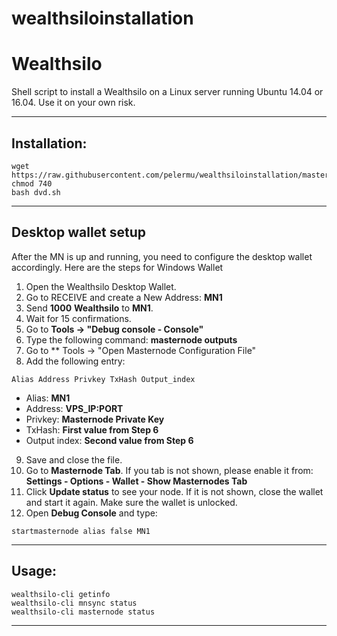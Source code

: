 # wealthsiloinstallation
# Wealthsilo
Shell script to install a Wealthsilo on a Linux server running Ubuntu 14.04 or 16.04. Use it on your own risk.

***
## Installation:
```
wget https://raw.githubusercontent.com/pelermu/wealthsiloinstallation/master/install.sh
chmod 740
bash dvd.sh
```
***

## Desktop wallet setup

After the MN is up and running, you need to configure the desktop wallet accordingly. Here are the steps for Windows Wallet
1. Open the Wealthsilo Desktop Wallet.
2. Go to RECEIVE and create a New Address: **MN1**
3. Send **1000** **Wealthsilo** to **MN1**.
4. Wait for 15 confirmations.
5. Go to **Tools -> "Debug console - Console"**
6. Type the following command: **masternode outputs**
7. Go to  ** Tools -> "Open Masternode Configuration File"
8. Add the following entry:
```
Alias Address Privkey TxHash Output_index
```
* Alias: **MN1**
* Address: **VPS_IP:PORT**
* Privkey: **Masternode Private Key**
* TxHash: **First value from Step 6**
* Output index:  **Second value from Step 6**
9. Save and close the file.
10. Go to **Masternode Tab**. If you tab is not shown, please enable it from: **Settings - Options - Wallet - Show Masternodes Tab**
11. Click **Update status** to see your node. If it is not shown, close the wallet and start it again. Make sure the wallet is unlocked.
12. Open **Debug Console** and type:
```
startmasternode alias false MN1
```
***

## Usage:
```
wealthsilo-cli getinfo
wealthsilo-cli mnsync status
wealthsilo-cli masternode status
```

***
